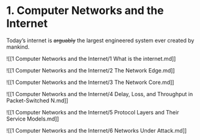 # 1. Computer Networks and the Internet

Today’s internet is ~~arguably~~ the largest engineered system ever created by mankind.

![[1 Computer Networks and the Internet/1 What is the internet.md]]

![[1 Computer Networks and the Internet/2 The Network Edge.md]]

![[1 Computer Networks and the Internet/3 The Network Core.md]]

![[1 Computer Networks and the Internet/4 Delay, Loss, and Throughput in Packet-Switched N.md]]

![[1 Computer Networks and the Internet/5 Protocol Layers and Their Service Models.md]]

![[1 Computer Networks and the Internet/6 Networks Under Attack.md]]